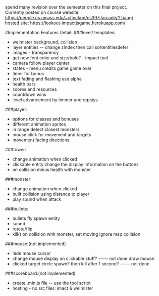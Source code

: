 spend many revision over the semester on this final project.
<br>Currently posted on course website: https://people.cs.umass.edu/~ctinckne/cs397j/arcade/YLiang/
<br>hosted site: https://lookout-impactjsgame.herokuapp.com/

#Implementation Features Detail:
###level/ templates:
 * welmister background, collision
 * layer entities -- change zIndex then call sortentitiesdefer
 * images - transparency
 * get new font color and size/bold? - impact tool 
 * camera follow player center
 * states  - menu credits game game over
 * timer for bonus
 * text fading and flashing use alpha
 * health bars
 * scores and resources
 * countdown wins
 * level advancement by timmer and replays


###player:
 * options for classes and bonuses
 * different animation sprites
 * in range detect closest monsters
 * mouse click for movement and targets
 * movement facing directions


###tower:
 * change animation  when clicked
 * clickable entity change the display information on the buttons
 * on collision minus health with monster

###monster:
 * change animation  when clicked 	
 * built collision using distance to player
 * play sound when attack				

###bullets:
 * bullets fly spawn entity
 * sound
 * rotate/flip
 * kill() on collision with monster, set moving ignore map collision

###mouse:(not implemented)
 * hide mouse cursor
 * change mouse display on clickable stuff?					----- not done draw mouse
 * clicked target circle spawn? then kill after 1 second?		----- not done

###scoreboard:(not implemented)
 * create .min.js file  -- use the tool script
 * hosting		- no src files: imact & welmister




